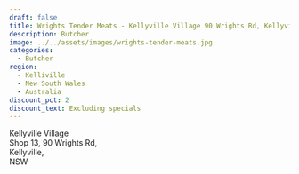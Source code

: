 ```yaml
---
draft: false
title: Wrights Tender Meats - Kellyville Village 90 Wrights Rd, Kellyville
description: Butcher
image: ../../assets/images/wrights-tender-meats.jpg
categories:
  - Butcher
region:
  - Kelliville
  - New South Wales
  - Australia
discount_pct: 2
discount_text: Excluding specials
---
```

Kellyville Village\
Shop 13, 90 Wrights Rd, \
Kellyville,\
NSW
